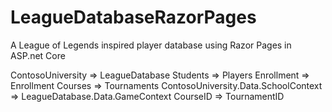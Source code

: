 # LeagueDatabaseRazorPages
A League of Legends inspired player database using Razor Pages in ASP.net Core

ContosoUniversity => LeagueDatabase
Students => Players
Enrollment => Enrollment
Courses => Tournaments
ContosoUniversity.Data.SchoolContext => LeagueDatabase.Data.GameContext
CourseID => TournamentID